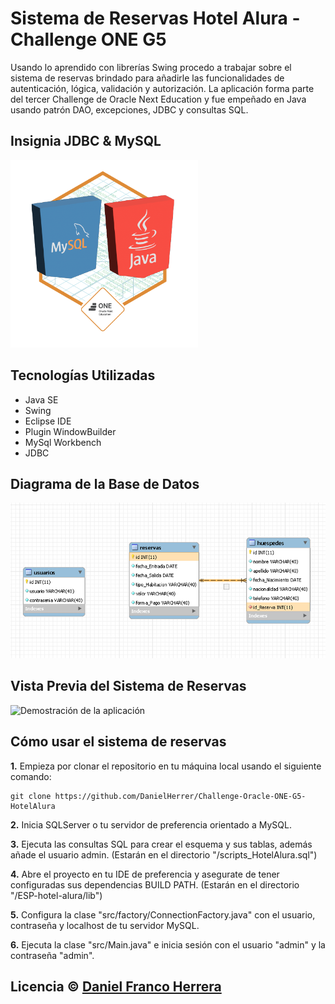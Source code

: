 # Sistema de Reservas Hotel Alura - Challenge ONE G5

Usando lo aprendido con librerías Swing procedo a trabajar sobre el sistema de reservas brindado para añadirle las funcionalidades de autenticación, lógica, validación y autorización. La aplicación forma parte del tercer Challenge de Oracle Next Education y fue empeñado en Java usando patrón DAO, excepciones, JDBC y consultas SQL.

## Insignia JDBC & MySQL

<img src="/03_insignia_java_sql_jdbc.png" width="300px" alt="Insignia Obtenida por la aplicacion Hotel Alura">

## Tecnologías Utilizadas

<ul>
  <li>Java SE</li>
  <li>Swing</li>
  <li>Eclipse IDE</li>
  <li>Plugin WindowBuilder</li>
  <li>MySql Workbench</li>
  <li>JDBC</li>
</ul>

## Diagrama de la Base de Datos

<img src="/entidad-relacion-hotel-alura.png" width="800"/>

## Vista Previa del Sistema de Reservas

<img src="/demo_hotel_test_30sec.gif" alt="Demostración de la aplicación" width="800"/>

## Cómo usar el sistema de reservas

<b>1.</b> Empieza por clonar el repositorio en tu máquina local usando el siguiente comando:
```
git clone https://github.com/DanielHerrer/Challenge-Oracle-ONE-G5-HotelAlura
```

<b>2.</b> Inicia SQLServer o tu servidor de preferencia orientado a MySQL.

<b>3.</b> Ejecuta las consultas SQL para crear el esquema y sus tablas, además añade el usuario admin. (Estarán en el directorio "/scripts_HotelAlura.sql")

<b>4.</b> Abre el proyecto en tu IDE de preferencia y asegurate de tener configuradas sus dependencias BUILD PATH. (Estarán en el directorio "/ESP-hotel-alura/lib")

<b>5.</b> Configura la clase "src/factory/ConnectionFactory.java" con el usuario, contraseña y localhost de tu servidor MySQL.

<b>6.</b> Ejecuta la clase "src/Main.java" e inicia sesión con el usuario "admin" y la contraseña "admin".

## Licencia © [Daniel Franco Herrera](https://www.linkedin.com/in/danielfrancoherrera/)
